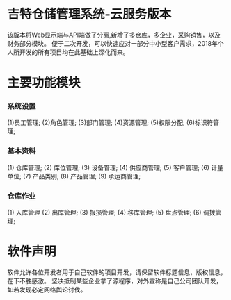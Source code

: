 # 吉特仓储管理系统-云服务版本
该版本将Web显示端与API端做了分离,新增了多仓库，多企业，采购销售，以及财务部分模块。 便于二次开发，可以快速应对一部分中小型客户需求，2018年个人所开发的所有项目均在此基础上深化而来。

# 主要功能模块
### 系统设置

(1)员工管理;
(2)角色管理;
(3)部门管理;
(4)资源管理;
(5)权限分配;
(6)标识符管理;

### 基本资料
(1) 仓库管理;
(2) 库位管理;
(3) 设备管理;
(4) 供应商管理;
(5) 客户管理;
(6) 计量单位;
(7) 产品类别;
(8) 产品管理;
(9) 承运商管理;


### 仓库作业
(1) 入库管理
(2) 出库管理;
(3) 报损管理;
(4) 移库管理;
(5) 盘点管理;
(6) 调拨管理;




# 软件声明
软件允许各位开发者用于自己软件的项目开发，请保留软件标题信息，版权信息，在下不胜感激。  坚决抵制某些企业拿了源程序，对外宣称是自己公司团队开发，如若发现必定网络舆论讨伐。
